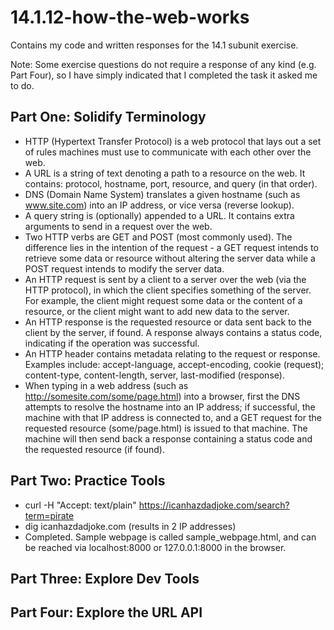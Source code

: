 
# 14.1.12-how-the-web-works

Contains my code and written responses for the 14.1 subunit exercise.

Note: Some exercise questions do not require a response of any kind (e.g. Part Four), so I have simply indicated that I completed the task it asked me to do.

## Part One: Solidify Terminology

- HTTP (Hypertext Transfer Protocol) is a web protocol that lays out a set of rules machines must use to communicate with each other over the web.
- A URL is a string of text denoting a path to a resource on the web. It contains: protocol, hostname, port, resource, and query (in that order).
- DNS (Domain Name System) translates a given hostname (such as www.site.com) into an IP address, or vice versa (reverse lookup).
- A query string is (optionally) appended to a URL. It contains extra arguments to send in a request over the web.
- Two HTTP verbs are GET and POST (most commonly used). The difference lies in the intention of the request - a GET request intends to retrieve some data or resource without altering the server data while a POST request intends to modify the server data.
- An HTTP request is sent by a client to a server over the web (via the HTTP protocol), in which the client specifies something of the server. For example, the client might request some data or the content of a resource, or the client might want to add new data to the server.
- An HTTP response is the requested resource or data sent back to the client by the server, if found. A response always contains a status code, indicating if the operation was successful.
- An HTTP header contains metadata relating to the request or response. Examples include: accept-language, accept-encoding, cookie (request); content-type, content-length, server, last-modified (response).
- When typing in a web address (such as http://somesite.com/some/page.html) into a browser, first the DNS attempts to resolve the hostname into an IP address; if successful, the machine with that IP address is connected to, and a GET request for the requested resource (some/page.html) is issued to that machine. The machine will then send back a response containing a status code and the requested resource (if found).

## Part Two: Practice Tools

- curl -H "Accept: text/plain" https://icanhazdadjoke.com/search?term=pirate
- dig icanhazdadjoke.com (results in 2 IP addresses)
- Completed. Sample webpage is called sample_webpage.html, and can be reached via localhost:8000 or 127.0.0.1:8000 in the browser.

## Part Three: Explore Dev Tools

## Part Four: Explore the URL API